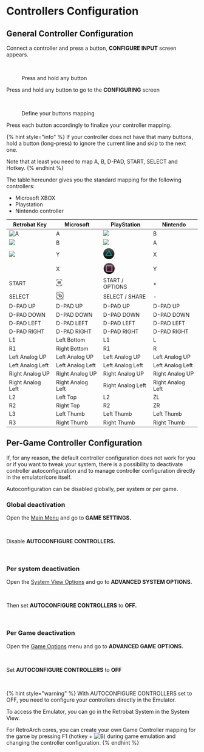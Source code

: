 # Controllers Configuration

## General Controller Configuration

Connect a controller and press a button, **CONFIGURE INPUT** screen appears.

<figure><img src="https://i.imgur.com/C8T3fn5.png" alt=""><figcaption><p>Press and hold any button</p></figcaption></figure>

Press and hold any button to go to the **CONFIGURING** screen

<figure><img src="https://i.imgur.com/b3mepeW.png" alt=""><figcaption><p>Define your buttons mapping</p></figcaption></figure>

Press each button accordingly to finalize your controller mapping.

{% hint style="info" %}
If your controller does not have that many buttons, hold a button (long-press) to ignore the current line and skip to the next one.

Note that at least you need to map A, B, D-PAD, START, SELECT and Hotkey.
{% endhint %}

The table hereunder gives you the standard mapping for the following controllers:

* Microsoft XBOX
* Playstation
* Nintendo controller

| Retrobat Key                                                                 | Microsoft                                   | PlayStation                                 | Nintendo          |
| ---------------------------------------------------------------------------- | ------------------------------------------- | ------------------------------------------- | ----------------- |
| ![A](<../.gitbook/assets/image (1) (2) (1).png>)                             | A                                           | ![](<../.gitbook/assets/image (11).png>)    | B                 |
| ![](<../.gitbook/assets/image (4) (1).png>)                                  | B                                           | ![](<../.gitbook/assets/image (8) (1).png>) | A                 |
| ![](<../.gitbook/assets/image (3) (1) (2).png>)                              | Y                                           | ![](<../.gitbook/assets/image (7).png>)     | X                 |
| <img src="../.gitbook/assets/image (2) (1) (1).png" alt="" data-size="line"> | X                                           | ![](<../.gitbook/assets/image (10).png>)    | Y                 |
| START                                                                        | ![](<../.gitbook/assets/image (5) (1).png>) | START / OPTIONS                             | +                 |
| SELECT                                                                       | ![](<../.gitbook/assets/image (6) (1).png>) | SELECT / SHARE                              | -                 |
| D-PAD UP                                                                     | D-PAD UP                                    | D-PAD UP                                    | D-PAD UP          |
| D-PAD DOWN                                                                   | D-PAD DOWN                                  | D-PAD DOWN                                  | D-PAD DOWN        |
| D-PAD LEFT                                                                   | D-PAD LEFT                                  | D-PAD LEFT                                  | D-PAD LEFT        |
| D-PAD RIGHT                                                                  | D-PAD RIGHT                                 | D-PAD RIGHT                                 | D-PAD RIGHT       |
| L1                                                                           | Left Bottom                                 | L1                                          | L                 |
| R1                                                                           | Right Bottom                                | R1                                          | R                 |
| Left Analog UP                                                               | Left Analog UP                              | Left Analog UP                              | Left Analog UP    |
| Left Analog Left                                                             | Left Analog Left                            | Left Analog Left                            | Left Analog Left  |
| Right Analog UP                                                              | Right Analog UP                             | Right Analog UP                             | Right Analog UP   |
| Right Analog Left                                                            | Right Analog Left                           | Right Analog Left                           | Right Analog Left |
| L2                                                                           | Left Top                                    | L2                                          | ZL                |
| R2                                                                           | Right Top                                   | R2                                          | ZR                |
| L3                                                                           | Left Thumb                                  | Left Thumb                                  | Left Thumb        |
| R3                                                                           | Right Thumb                                 | Right Thumb                                 | Right Thumb       |

## Per-Game Controller Configuration

If, for any reason, the default controller configuration does not work for you or if you want to tweak your system, there is a possibility to deactivate controller autoconfiguration and to manage controller configuration directly in the emulator/core itself.

Autoconfiguration can be disabled globally, per system or per game.

### **Global deactivation**

Open the [Main Menu](../navigation/main-menu.md) and go to **GAME SETTINGS.**

<figure><img src="https://i.imgur.com/LL6eTfL.png" alt=""><figcaption></figcaption></figure>

Disable **AUTOCONFIGURE CONTROLLERS.**

<figure><img src="https://i.imgur.com/USc60bs.png" alt=""><figcaption></figcaption></figure>

### **Per system d**eactivation

Open the [System View Options](../navigation/view-options.md) and go to **ADVANCED SYSTEM OPTIONS.**

<figure><img src="https://i.imgur.com/OwqDv4H.png" alt=""><figcaption></figcaption></figure>

Then set **AUTOCONFIGURE CONTROLLERS** to **OFF.**

<figure><img src="https://i.imgur.com/DnYtGMf.png" alt=""><figcaption></figcaption></figure>

### **Per Game d**eactivation

Open the [Game Options](../navigation/game-options.md) menu and go to **ADVANCED GAME OPTIONS.**

<figure><img src="https://i.imgur.com/tUJldiK.png" alt=""><figcaption></figcaption></figure>

Set **AUTOCONFIGURE CONTROLLERS** to **OFF**

<figure><img src="https://i.imgur.com/b6Z10Rc.png" alt=""><figcaption></figcaption></figure>

{% hint style="warning" %}
With AUTOCONFIGURE CONTROLLERS set to OFF, you need to configure your controllers directly in the Emulator.

To access the Emulator, you can go in the Retrobat System in the System View.

For RetroArch cores, you can create your own Game Controller mapping for the game by pressing F1 (hotkey + ![B](<../.gitbook/assets/image (4) (1).png>)) during game emulation and changing the controller configuration.
{% endhint %}
